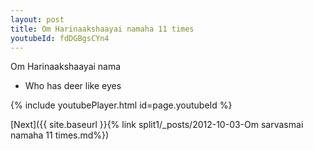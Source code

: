 ```yaml
---
layout: post
title: Om Harinaakshaayai namaha 11 times
youtubeId: fdDGBgsCYn4
---
```

 
 
Om Harinaakshaayai nama 
 
 -  Who has deer like eyes 
 
  
 
  
 
 
 
 
 
 


{% include youtubePlayer.html id=page.youtubeId %}
 
[Next]({{ site.baseurl }}{% link  split1/_posts/2012-10-03-Om sarvasmai namaha 11 times.md%})
 
